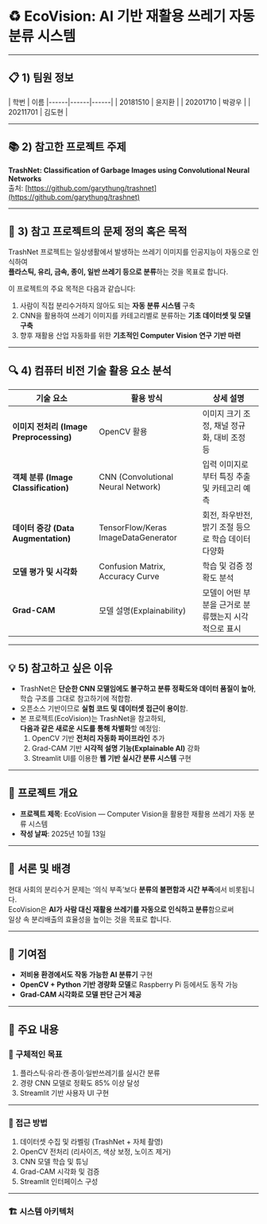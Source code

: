 # ♻️ EcoVision: AI 기반 재활용 쓰레기 자동 분류 시스템

---

## 📋 1) 팀원 정보
| 학번 | 이름 
|------|------|------|
| 20181510 | 윤지환 | 
| 20201710 | 박광우 | 
| 20211701 | 김도현 | 

---

## 📚 2) 참고한 프로젝트 주제
**TrashNet: Classification of Garbage Images using Convolutional Neural Networks**  
출처: [https://github.com/garythung/trashnet](https://github.com/garythung/trashnet)

---

## 🎯 3) 참고 프로젝트의 문제 정의 혹은 목적
TrashNet 프로젝트는 일상생활에서 발생하는 쓰레기 이미지를 인공지능이 자동으로 인식하여  
**플라스틱, 유리, 금속, 종이, 일반 쓰레기 등으로 분류**하는 것을 목표로 합니다.  

이 프로젝트의 주요 목적은 다음과 같습니다:
1. 사람이 직접 분리수거하지 않아도 되는 **자동 분류 시스템** 구축  
2. CNN을 활용하여 쓰레기 이미지를 카테고리별로 분류하는 **기초 데이터셋 및 모델 구축**  
3. 향후 재활용 산업 자동화를 위한 **기초적인 Computer Vision 연구 기반 마련**

---

## 🔍 4) 컴퓨터 비전 기술 활용 요소 분석
| 기술 요소 | 활용 방식 | 상세 설명 |
|------------|------------|------------|
| **이미지 전처리 (Image Preprocessing)** | OpenCV 활용 | 이미지 크기 조정, 채널 정규화, 대비 조정 등 |
| **객체 분류 (Image Classification)** | CNN (Convolutional Neural Network) | 입력 이미지로부터 특징 추출 및 카테고리 예측 |
| **데이터 증강 (Data Augmentation)** | TensorFlow/Keras ImageDataGenerator | 회전, 좌우반전, 밝기 조절 등으로 학습 데이터 다양화 |
| **모델 평가 및 시각화** | Confusion Matrix, Accuracy Curve | 학습 및 검증 정확도 분석 |
| **Grad-CAM** | 모델 설명(Explainability) | 모델이 어떤 부분을 근거로 분류했는지 시각적으로 표시 |

---

## 💡 5) 참고하고 싶은 이유
- TrashNet은 **단순한 CNN 모델임에도 불구하고 분류 정확도와 데이터 품질이 높아**,  
  학습 구조를 그대로 참고하기에 적합함.  
- 오픈소스 기반이므로 **실험 코드 및 데이터셋 접근이 용이**함.  
- 본 프로젝트(EcoVision)는 TrashNet을 참고하되,  
  **다음과 같은 새로운 시도를 통해 차별화**할 예정임:
  1. OpenCV 기반 **전처리 자동화 파이프라인** 추가  
  2. Grad-CAM 기반 **시각적 설명 기능(Explainable AI)** 강화  
  3. Streamlit UI를 이용한 **웹 기반 실시간 분류 시스템** 구현  

---

## 🧭 프로젝트 개요
- **프로젝트 제목**: EcoVision — Computer Vision을 활용한 재활용 쓰레기 자동 분류 시스템  
- **작성 날짜**: 2025년 10월 13일  

---

## 🧠 서론 및 배경
현대 사회의 분리수거 문제는 ‘의식 부족’보다 **분류의 불편함과 시간 부족**에서 비롯됩니다.  
EcoVision은 **AI가 사람 대신 재활용 쓰레기를 자동으로 인식하고 분류**함으로써  
일상 속 분리배출의 효율성을 높이는 것을 목표로 합니다.  

---

## 💎 기여점
- **저비용 환경에서도 작동 가능한 AI 분류기** 구현  
- **OpenCV + Python 기반 경량화 모델**로 Raspberry Pi 등에서도 동작 가능  
- **Grad-CAM 시각화로 모델 판단 근거 제공**

---

## 🚀 주요 내용

### 🎯 구체적인 목표
1. 플라스틱·유리·캔·종이·일반쓰레기를 실시간 분류  
2. 경량 CNN 모델로 정확도 85% 이상 달성  
3. Streamlit 기반 사용자 UI 구현  

---

### 🧩 접근 방법
1. 데이터셋 수집 및 라벨링 (TrashNet + 자체 촬영)  
2. OpenCV 전처리 (리사이즈, 색상 보정, 노이즈 제거)  
3. CNN 모델 학습 및 튜닝  
4. Grad-CAM 시각화 및 검증  
5. Streamlit 인터페이스 구성  

---

### 🏗️ 시스템 아키텍처
